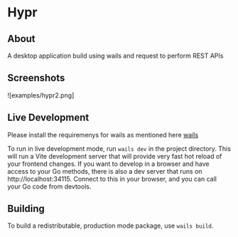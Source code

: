 # Hypr

## About
A desktop application build using wails and request to perform REST APIs

## Screenshots
![examples/hypr2.png]

## Live Development
Please install the requiremenys for wails as mentioned here [wails](https://wails.io/docs/gettingstarted/installation/) 

To run in live development mode, run `wails dev` in the project directory. This will run a Vite development
server that will provide very fast hot reload of your frontend changes. If you want to develop in a browser
and have access to your Go methods, there is also a dev server that runs on http://localhost:34115. Connect
to this in your browser, and you can call your Go code from devtools.

## Building
To build a redistributable, production mode package, use `wails build`.
